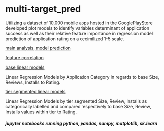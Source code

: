 # multi-target_pred
Utilizing a dataset of 10,000 mobile apps hosted in the GooglePlayStore developed plot models to identify variables determinant of application success as well as their relative feature importance in regression model prediction of application rating on a decimilized 1-5 scale.

<a href="https://github.com/cspence001/multiclass_pred/blob/main/app_pred/multi_pred.ipynb">main analysis, model prediction</a>

<a href="https://github.com/cspence001/multiclass_pred/blob/main/app_pred/tier_segmentation_correlation.ipynb">feature correlation</a>

<a href="https://github.com/cspence001/multiclass_pred/blob/main/app_pred/base_linear_models.ipynb">base linear models</a>
<p>Linear Regression Models by Application Category in regards to base Size, Reviews, Installs to Rating. </p>

<a href="https://github.com/cspence001/multiclass_pred/blob/main/app_pred/cluster_linear_models.ipynb">tier segmented linear models</a>
<p>Linear Regression Models by tier segmented Size, Review, Installs as categorically labelled and compared respectively to base Size, Review, Installs values within tier to Rating. </p>


<h5>jupyter notebooks running python, pandas, numpy, matplotlib, sk.learn </h5>
